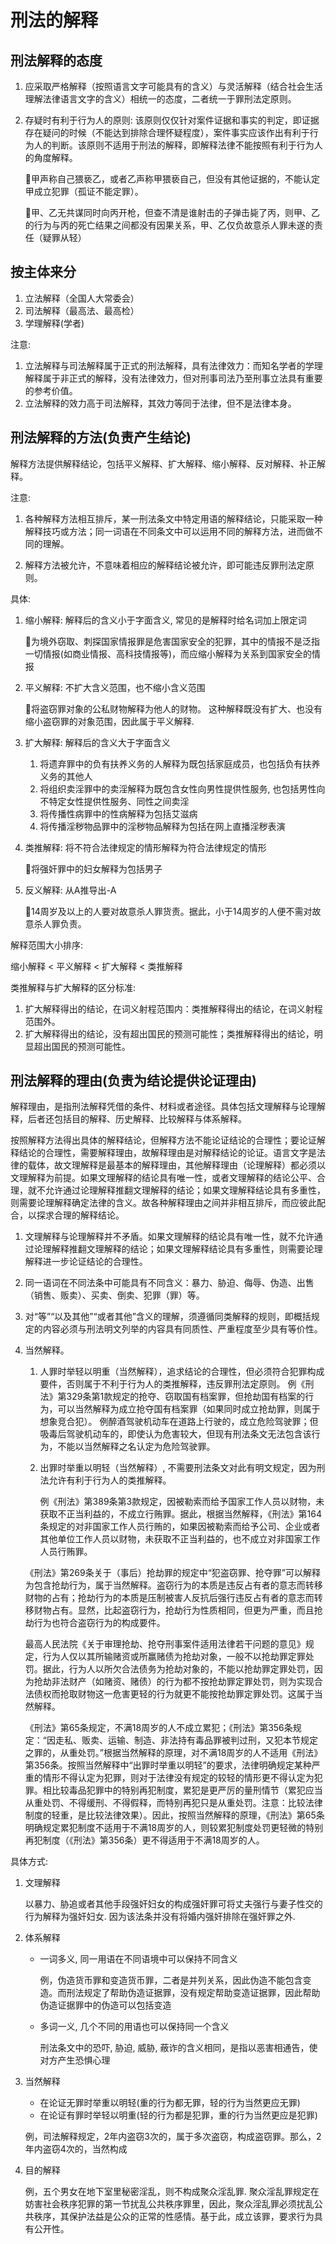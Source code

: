 # 刑法的解释


## 刑法解释的态度

1. 应采取严格解释（按照语言文字可能具有的含义）与灵活解释（结合社会生活理解法律语言文字的含义）相统一的态度，二者统一于罪刑法定原则。

2. 存疑时有利于行为人的原则: 该原则仅仅针对案件证据和事实的判定，即证据存在疑问的时候（不能达到排除合理怀疑程度），案件事实应该作出有利于行为人的判断。该原则不适用于刑法的解释，即解释法律不能按照有利于行为人的角度解释。

    🍐甲声称自己猥亵乙，或者乙声称甲猥亵自己，但没有其他证据的，不能认定甲成立犯罪（孤证不能定罪）。
    
    🍐甲、乙无共谋同时向丙开枪，但查不清是谁射击的子弹击毙了丙，则甲、乙的行为与丙的死亡结果之间都没有因果关系，甲、乙仅负故意杀人罪未遂的责任（疑罪从轻）


## 按主体来分
1. 立法解释（全国人大常委会）
2. 司法解释（最高法、最高检）
3. 学理解释(学者)

注意: 
1. 立法解释与司法解释属于正式的刑法解释，具有法律效力：而知名学者的学理解释属于非正式的解释，没有法律效力，但对刑事司法乃至刑事立法具有重要的参考价值。
2. 立法解释的效力高于司法解释，其效力等同于法律，但不是法律本身。




## 刑法解释的方法(负责产生结论)

解释方法提供解释结论，包括平义解释、扩大解释、缩小解释、反对解释、补正解释。

注意: 
1. 各种解释方法相互排斥，某一刑法条文中特定用语的解释结论，只能采取一种解释技巧或方法；同一词语在不同条文中可以运用不同的解释方法，进而做不同的理解。

2. 解释方法被允许，不意味着相应的解释结论被允许，即可能违反罪刑法定原则。

具体:

1. 缩小解释: 解释后的含义小于字面含义, 常见的是解释时给名词加上限定词

    🍐为境外窃取、刺探国家情报罪是危害国家安全的犯罪，其中的情报不是泛指一切情报(如商业情报、高科技情报等)，而应缩小解释为关系到国家安全的情报

2. 平义解释: 不扩大含义范围，也不缩小含义范围

    🍐将盗窃罪对象的公私财物解释为他人的财物。 这种解释既没有扩大、也没有缩小盗窃罪的对象范围，因此属于平义解释.

3. 扩大解释: 解释后的含义大于字面含义

    1. 将遗弃罪中的负有扶养义务的人解释为既包括家庭成员，也包括负有扶养义务的其他人
    2. 将组织卖淫罪中的卖淫解释为既包含女性向男性提供性服务, 也包括男性向不特定女性提供性服务、同性之间卖淫
    3. 将传播性病罪中的性病解释为包括艾滋病
    4. 将传播淫秽物品罪中的淫秽物品解释为包括在网上直播淫秽表演
   
4. 类推解释: 将不符合法律规定的情形解释为符合法律规定的情形

    🍐将强奸罪中的妇女解释为包括男子

5. 反义解释: 从A推导出-A

    🍐14周岁及以上的人要对故意杀人罪货责。据此，小于14周岁的人便不需对故意杀人罪负责。



解释范围大小排序: 

缩小解释 < 平义解释 < 扩大解释 < 类推解释


类推解释与扩大解释的区分标准: 

1. 扩大解释得出的结论，在词义射程范围内：类推解释得出的结论，在词义射程范围外。
2. 扩大解释得出的结论，没有超出国民的预测可能性；类推解释得出的结论，明显超出国民的预测可能性。





## 刑法解释的理由(负责为结论提供论证理由)
解释理由，是指刑法解释凭借的条件、材料或者途径。具体包括文理解释与论理解释，后者还包括目的解释、历史解释、比较解释与体系解释。

按照解释方法得出具体的解释结论，但解释方法不能论证结论的合理性；要论证解释结论的合理性，需要解释理由，故解释理由是对解释结论的论证。语言文字是法律的载体，故文理解释是最基本的解释理由，其他解释理由（论理解释）都必须以文理解释为前提。如果文理解释的结论具有唯一性，或者文理解释的结论公平、合理，就不允许通过论理解释推翻文理解释的结论；如果文理解释结论具有多重性，则需要论理解释确定法律的含义。故各种解释理由之间并非相互排斥，而应彼此配合，以探求合理的解释结论。


1. 文理解释与论理解释并不矛盾。如果文理解释的结论具有唯一性，就不允许通过论理解释推翻文理解释的结论；如果文理解释结论具有多重性，则需要论理解释进一步论证结论的合理性。
2. 同一语词在不同法条中可能具有不同含义：暴力、胁迫、侮辱、伪造、出售（销售、贩卖）、买卖、倒卖、犯罪（罪）等。
3. 对“等”“以及其他”“或者其他”含义的理解，须遵循同类解释的规则，即概括规定的内容必须与刑法明文列举的内容具有同质性、严重程度至少具有等价性。
4. 当然解释。

    1. 人罪时举轻以明重（当然解释），追求结论的合理性，但必须符合犯罪构成要件，否则属于不利于行为人的类推解释，违反罪刑法定原则。
        例《刑法》第329条第1款规定的抢夺、窃取国有档案罪，但抢劫国有档案的行为，可以当然解释为成立抢夺国有档案罪（如果同时成立抢劫罪，则属于想象竞合犯）。
        例醉酒驾驶机动车在道路上行驶的，成立危险驾驶罪；但吸毒后驾驶机动车的，即使认为危害较大，但现有刑法条文无法包含该行为，不能以当然解释之名认定为危险驾驶罪。



    2. 出罪时举重以明轻（当然解释）, 不需要刑法条文对此有明文规定，因为刑法允许有利于行为人的类推解释。

        例《刑法》第389条第3款规定，因被勒索而给予国家工作人员以财物，未获取不正当利益的，不成立行贿罪。据此，根据当然解释，《刑法》第164条规定的对非国家工作人员行贿的，如果因被勒索而给予公司、企业或者其他单位工作人员以财物，未获取不正当利益的，也不成立对非国家工作人员行贿罪。


    《刑法》第269条关于（事后）抢劫罪的规定中“犯盗窃罪、抢夺罪”可以解释为包含抢劫行为，属于当然解释。盗窃行为的本质是违反占有者的意志而转移财物的占有；抢劫行为的本质是压制被害人反抗后强行违反占有者的意志而转移财物占有。显然，比起盗窃行为，抢劫行为性质相同，但更为严重，而且抢劫行为也符合盗窃行为的构成要件。


    最高人民法院《关于审理抢劫、抢夺刑事案件适用法律若干问题的意见》规定，行为人仅以其所输赌资或所赢赌债为抢劫对象，一般不以抢劫罪定罪处罚。据此，行为人以所欠合法债务为抢劫对象的，不能以抢劫罪定罪处罚，因为抢劫非法财产（如赌资、赌债）的行为都不按抢劫罪定罪处罚，则为实现合法债权而抢取财物这一危害更轻的行为就更不能按抢劫罪定罪处罚。这属于当然解释。

    《刑法》第65条规定，不满18周岁的人不成立累犯；《刑法》第356条规定：“因走私、贩卖、运输、制造、非法持有毒品罪被判过刑，又犯本节规定之罪的，从重处罚。”根据当然解释的原理，对不满18周岁的人不适用《刑法》第356条。按照当然解释中“出罪时举重以明轻”的要求，法律明确规定某种严重的情形不得认定为犯罪，则对于法律没有规定的较轻的情形更不得认定为犯罪。相比较毒品犯罪中的特别再犯制度，累犯是更严厉的量刑情节（累犯应当从重处罚、不得缓刑、不得假释，而特别再犯只是从重处罚。注意：比较法律制度的轻重，是比较法律效果）。因此，按照当然解释的原理，《刑法》第65条明确规定累犯制度不适用于不满18周岁的人，则较累犯制度处罚更轻微的特别再犯制度（《刑法》第356条）更不得适用于不满18周岁的人。




具体方式:

1. 文理解释

    以暴力、胁追或者其他手段强奸妇女的构成强奸罪可将丈夫强行与妻子性交的行为解释为强奸妇女. 因为该法条并没有将婚内强奸排除在强奸罪之外. 

2. 体系解释

    - 一词多义, 同一用语在不同语境中可以保持不同含义

        例，伪造货币罪和变造货币罪，二者是并列关系，因此伪造不能包含变造。而刑法规定了帮助伪造证据罪，没有规定帮助变造证据罪，因此帮助伪造证据罪中的伪造可以包括变造

    - 多词一义, 几个不同的用语也可以保持同一个含义

        刑法条文中的恐吓, 胁迫, 威胁, 蔽诈的含义相同，是指以恶害相通告，使对方产生恐惧心理

3. 当然解释

   - 在论证无罪时举重以明轻(重的行为都无罪，轻的行为当然更应无罪)
   - 在论证有罪时举轻以明重(轻的行为都是犯罪，重的行为当然更应是犯罪)

    例，司法解释规定，2年内盗窃3次的，属于多次盗窃，构成盗窃罪。那么，2年内盗窃4次的，当然构成

4. 目的解释

    例，五个男女在地下室里秘密淫乱，则不构成聚众淫乱罪. 聚众淫乱罪规定在妨害社会秩序犯罪的第一节扰乱公共秩序罪里，因此，聚众淫乱罪必须扰乱公共秩序，其保护法益是公众的正常的性感情。基于此，成立该罪，要求行为具有公开性。

